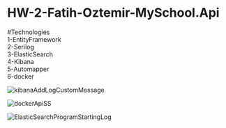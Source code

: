 # HW-2-Fatih-Oztemir-MySchool.Api
#Technologies </br>
1-EntityFramework </br>
2-Serilog </br>
3-ElasticSearch </br>
4-Kibana </br>
5-Automapper </br>
6-docker

![kibanaAddLogCustomMessage](https://user-images.githubusercontent.com/33036636/135994412-5d1443de-7a5e-4706-af12-bcfef40e424d.PNG)

![dockerApiSS](https://user-images.githubusercontent.com/33036636/135994462-bafaa61d-1f81-4751-bbd3-61e56ca64c07.PNG)

![ElasticSearchProgramStartingLog](https://user-images.githubusercontent.com/33036636/135994485-6fad4564-c395-4125-a73f-19e5667e1ed1.PNG)
